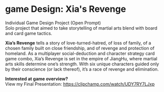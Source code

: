 # game Design: Xia's Revenge

Individual Game Design Project (Open Prompt) 
<br>Solo project that aimed to take storytelling of martial arts blend with board and card game tactics.

<b>Xia’s Revenge</b> tells a story of love-turned-hatred, of loss of family, of a chosen family built on
close friendship, and of revenge and protection of homeland. As a multiplayer social-deduction
and character strategy card game combo, Xia’s Revenge is set in the empire of JiangHu, where martial arts
skills determine one’s strength. With six unique characters guided only by their conscience (or
lack thereof), it’s a race of revenge and elimination. 

<b>Interested at game overview? </b>
<br>View my Final Presentation: https://clipchamp.com/watch/UDY7RY7LJxp
